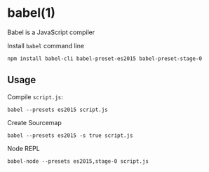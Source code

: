 
# babel(1)

Babel is a JavaScript compiler

Install `babel` command line

    npm install babel-cli babel-preset-es2015 babel-preset-stage-0

## Usage

Compile `script.js`:

    babel --presets es2015 script.js

Create Sourcemap

    babel --presets es2015 -s true script.js

Node REPL

    babel-node --presets es2015,stage-0 script.js
